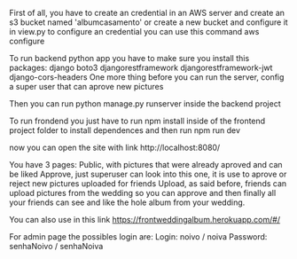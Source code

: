 First of all, you have to create an credential in an AWS server and create an s3 bucket named 'albumcasamento' or create a new bucket and configure it in view.py
	to configure an credential you can use this command aws configure

To run backend python app you have to make sure you install this packages:
	django
	boto3
	djangorestframework
	djangorestframework-jwt
	django-cors-headers
One more thing before you can run the server, config a super user that can aprove new pictures

Then you can run python manage.py runserver inside the backend project

To run frondend you just have to run npm install inside of the frontend project folder to install dependences and then run npm run dev

now you can open the site with link http://localhost:8080/

You have 3 pages:
	Public, with pictures that were already aproved and can be liked
	Approve, just superuser can look into this one, it is use to aprove or reject new pictures uploaded for friends
	Upload, as said before, friends can upload pictures from the wedding so you can approve and then finally all your friends can see and like the hole album from your wedding.
	
	
You can also use in this link https://frontweddingalbum.herokuapp.com/#/

For admin page the possibles login are:
	Login: noivo / noiva
	Password: senhaNoivo / senhaNoiva
